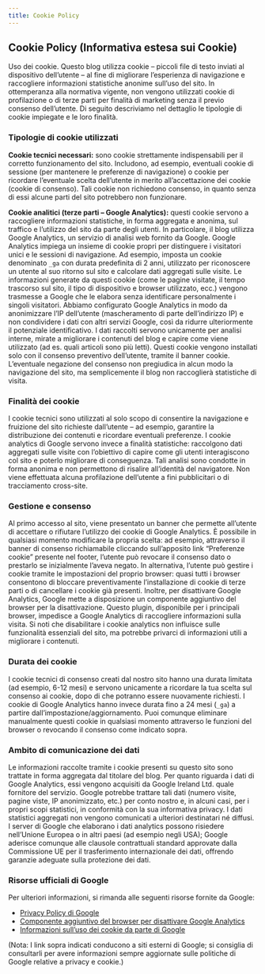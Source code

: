 ```yaml
---
title: Cookie Policy
---
```


## Cookie Policy (Informativa estesa sui Cookie)

Uso dei cookie. Questo blog utilizza cookie – piccoli file di testo inviati al dispositivo dell’utente – al fine di migliorare l’esperienza di navigazione e raccogliere informazioni statistiche anonime sull’uso del sito. In ottemperanza alla normativa vigente, non vengono utilizzati cookie di profilazione o di terze parti per finalità di marketing senza il previo consenso dell’utente. Di seguito descriviamo nel dettaglio le tipologie di cookie impiegate e le loro finalità.

### Tipologie di cookie utilizzati

**Cookie tecnici necessari:** sono cookie strettamente indispensabili per il corretto funzionamento del sito. Includono, ad esempio, eventuali cookie di sessione (per mantenere le preferenze di navigazione) o cookie per ricordare l’eventuale scelta dell’utente in merito all’accettazione dei cookie (cookie di consenso). Tali cookie non richiedono consenso, in quanto senza di essi alcune parti del sito potrebbero non funzionare.

**Cookie analitici (terze parti – Google Analytics):** questi cookie servono a raccogliere informazioni statistiche, in forma aggregata e anonima, sul traffico e l’utilizzo del sito da parte degli utenti. In particolare, il blog utilizza Google Analytics, un servizio di analisi web fornito da Google. Google Analytics impiega un insieme di cookie propri per distinguere i visitatori unici e le sessioni di navigazione. Ad esempio, imposta un cookie denominato `_ga` con durata predefinita di 2 anni, utilizzato per riconoscere un utente al suo ritorno sul sito e calcolare dati aggregati sulle visite. Le informazioni generate da questi cookie (come le pagine visitate, il tempo trascorso sul sito, il tipo di dispositivo e browser utilizzato, ecc.) vengono trasmesse a Google che le elabora senza identificare personalmente i singoli visitatori. Abbiamo configurato Google Analytics in modo da anonimizzare l’IP dell’utente (mascheramento di parte dell’indirizzo IP) e non condividere i dati con altri servizi Google, così da ridurre ulteriormente il potenziale identificativo. I dati raccolti servono unicamente per analisi interne, mirate a migliorare i contenuti del blog e capire come viene utilizzato (ad es. quali articoli sono più letti). Questi cookie vengono installati solo con il consenso preventivo dell’utente, tramite il banner cookie. L’eventuale negazione del consenso non pregiudica in alcun modo la navigazione del sito, ma semplicemente il blog non raccoglierà statistiche di visita.

### Finalità dei cookie

I cookie tecnici sono utilizzati al solo scopo di consentire la navigazione e fruizione del sito richieste dall’utente – ad esempio, garantire la distribuzione dei contenuti e ricordare eventuali preferenze. I cookie analytics di Google servono invece a finalità statistiche: raccolgono dati aggregati sulle visite con l’obiettivo di capire come gli utenti interagiscono col sito e poterlo migliorare di conseguenza. Tali analisi sono condotte in forma anonima e non permettono di risalire all’identità del navigatore. Non viene effettuata alcuna profilazione dell’utente a fini pubblicitari o di tracciamento cross-site.

### Gestione e consenso

Al primo accesso al sito, viene presentato un banner che permette all’utente di accettare o rifiutare l’utilizzo dei cookie di Google Analytics. È possibile in qualsiasi momento modificare la propria scelta: ad esempio, attraverso il banner di consenso richiamabile cliccando sull’apposito link “Preferenze cookie” presente nel footer, l’utente può revocare il consenso dato o prestarlo se inizialmente l’aveva negato. In alternativa, l’utente può gestire i cookie tramite le impostazioni del proprio browser: quasi tutti i browser consentono di bloccare preventivamente l’installazione di cookie di terze parti o di cancellare i cookie già presenti. Inoltre, per disattivare Google Analytics, Google mette a disposizione un componente aggiuntivo del browser per la disattivazione. Questo plugin, disponibile per i principali browser, impedisce a Google Analytics di raccogliere informazioni sulla visita. Si noti che disabilitare i cookie analytics non influisce sulle funzionalità essenziali del sito, ma potrebbe privarci di informazioni utili a migliorare i contenuti.

### Durata dei cookie

I cookie tecnici di consenso creati dal nostro sito hanno una durata limitata (ad esempio, 6-12 mesi) e servono unicamente a ricordare la tua scelta sul consenso ai cookie, dopo di che potranno essere nuovamente richiesti. I cookie di Google Analytics hanno invece durata fino a 24 mesi (`_ga`) a partire dall’impostazione/aggiornamento. Puoi comunque eliminare manualmente questi cookie in qualsiasi momento attraverso le funzioni del browser o revocando il consenso come indicato sopra.

### Ambito di comunicazione dei dati

Le informazioni raccolte tramite i cookie presenti su questo sito sono trattate in forma aggregata dal titolare del blog. Per quanto riguarda i dati di Google Analytics, essi vengono acquisiti da Google Ireland Ltd. quale fornitore del servizio. Google potrebbe trattare tali dati (numero visite, pagine viste, IP anonimizzato, etc.) per conto nostro e, in alcuni casi, per i propri scopi statistici, in conformità con la sua informativa privacy. I dati statistici aggregati non vengono comunicati a ulteriori destinatari né diffusi. I server di Google che elaborano i dati analytics possono risiedere nell’Unione Europea o in altri paesi (ad esempio negli USA); Google aderisce comunque alle clausole contrattuali standard approvate dalla Commissione UE per il trasferimento internazionale dei dati, offrendo garanzie adeguate sulla protezione dei dati.

### Risorse ufficiali di Google

Per ulteriori informazioni, si rimanda alle seguenti risorse fornite da Google:

- [Privacy Policy di Google](https://policies.google.com/privacy)
- [Componente aggiuntivo del browser per disattivare Google Analytics](https://tools.google.com/dlpage/gaoptout)
- [Informazioni sull’uso dei cookie da parte di Google](https://policies.google.com/technologies/cookies)

(Nota: I link sopra indicati conducono a siti esterni di Google; si consiglia di consultarli per avere informazioni sempre aggiornate sulle politiche di Google relative a privacy e cookie.)
